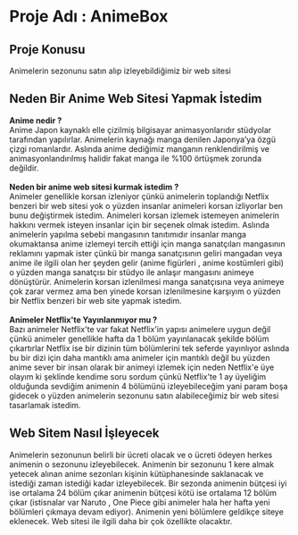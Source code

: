 # Proje Adı : AnimeBox

## Proje Konusu
Animelerin sezonunu satın alıp izleyebildiğimiz bir web sitesi 

## Neden Bir Anime Web Sitesi Yapmak İstedim
**Anime nedir ?**</br>
Anime Japon kaynaklı elle çizilmiş bilgisayar animasyonlarıdır stüdyolar tarafından yapılırlar. Animelerin kaynağı manga denilen Japonya’ya 
özgü çizgi romanlardır. Aslında anime dediğimiz manganın renklendirilmiş ve animasyonlandırılmış halidir fakat manga ile %100 örtüşmek zorunda değildir.</br></br>
**Neden bir anime web sitesi kurmak istedim ?**</br>
Animeler genellikle korsan 
izleniyor çünkü animelerin toplandığı Netflix benzeri bir web sitesi yok o yüzden insanlar animeleri korsan izliyorlar ben bunu değiştirmek istedim. Animeleri korsan izlemek 
istemeyen animelerin hakkını vermek isteyen insanlar için  bir seçenek olmak istedim. Aslında animelerin yapılma sebebi mangasının tanıtımıdır insanlar manga okumaktansa
anime izlemeyi tercih ettiği için manga sanatçıları mangasının reklamını yapmak ister çünkü bir manga sanatçısının geliri mangadan veya  anime ile ilgili olan
her şeyden gelir (anime figürleri , anime kostümleri gibi)  o yüzden manga sanatçısı bir stüdyo ile anlaşır mangasını animeye dönüştürür. Animelerin korsan izlenilmesi
manga sanatçısına veya animeye çok zarar vermez ama ben yinede korsan izlenilmesine karşıyım o yüzden bir Netflix benzeri bir web site yapmak istedim.</br></br>
**Animeler Netflix'te Yayınlanmıyor mu ?**</br>
Bazı animeler Netflix'te var fakat Netflix'in yapısı animelere uygun değil çünkü animeler 
genellikle hafta da 1 bölüm yayınlanacak şekilde bölüm çıkartırlar Netflix ise bir dizinin tüm bölümlerini tek seferde yayınlıyor aslında bu bir dizi için daha mantıklı ama 
animeler için mantıklı değil bu yüzden anime sever bir insan olarak bir animeyi izlemek için neden Netflix'e üye olayım ki şeklinde kendime soru sordum çünkü Netflix'te 1 ay 
üyeliğim olduğunda sevdiğim animenin 4 bölümünü izleyebileceğim yani param boşa gidecek o yüzden animelerin sezonunu satın alabileceğimiz bir web sitesi tasarlamak istedim.

## Web Sitem Nasıl İşleyecek
Animelerin sezonunun belirli bir ücreti olacak ve o ücreti ödeyen herkes animenin o sezonunu izleyebilecek. Animenin bir sezonunu 1 kere almak yetecek alınan anime sezonları kişinin kütüphanesinde saklanacak ve istediği zaman istediği kadar izleyebilecek. Bir sezonda animenin bütçesi iyi ise ortalama 24 bölüm çıkar 
animenin bütçesi kötü ise ortalama 12 bölüm çıkar (istisnalar var Naruto , One Piece gibi animeler hala her hafta yeni bölümleri çıkmaya devam ediyor).
Animenin yeni bölümlere geldikçe siteye eklenecek. Web sitesi ile ilgili daha bir çok özellikte olacaktır.  
